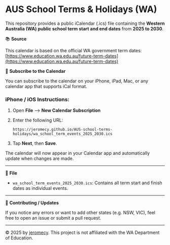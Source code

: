 
# AUS School Terms & Holidays (WA)

This repository provides a public iCalendar (.ics) file containing the **Western Australia (WA) public school term start and end dates** from **2025 to 2030**.

📚 **Source**

This calendar is based on the official WA government term dates: [https://www.education.wa.edu.au/future-term-dates](https://www.education.wa.edu.au/future-term-dates) 

📅 **Subscribe to the Calendar**

You can subscribe to the calendar on your iPhone, iPad, Mac, or any calendar app that supports iCal format.

### iPhone / iOS Instructions:
1. Open **File** --> **New Calendar Subscription**
2. Enter the following URL:

   ```
   https://jeromecy.github.io/AUS-school-terms-holidays/wa_school_term_events_2025_2030.ics
   ```

3. Tap **Next**, then **Save**.

The calendar will now appear in your Calendar app and automatically update when changes are made.

---

📂 **File**
- `wa_school_term_events_2025_2030.ics`: Contains all term start and finish dates as individual events.

---

🤝 **Contributing / Updates**

If you notice any errors or want to add other states (e.g. NSW, VIC), feel free to open an issue or submit a pull request.

---



© 2025 by [jeromecy](https://github.com/jeromecy). This project is not affiliated with the WA Department of Education.
